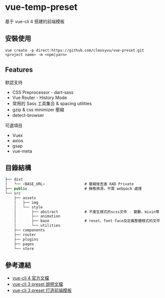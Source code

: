 # vue-temp-preset
基于 vue-cli 4 搭建的前端模板

## 安裝使用

```
vue create -p direct:https://github.com/cleosyuu/vue-preset.git <project name> -m <npm|yarn>
```
## Features

默認支持

- CSS Preprocessor - dart-sass
- Vue Router - History Mode
- 常用的 Sass 工具集合 & spacing utilities
- gzip & css minimizer 壓縮
- detect-browser

可選項目

- Vuex
- axios
- gsap
- vue-meta

## 目錄結構

```jsx
├── dist
│   └── <BASE_URL>                  # 壓縮後丟進 KAD Private
├── public                          # 靜態資源，不需 webpack 處理
└── src
    ├── assets
    │   ├── img
    │   └── style
    │	    ├── abstract            # 不產生樣式的scss文件 - 變數、mixin等
    │	    ├── animation
    │       ├── base                # reset、font-face及定義整體樣式的文件
    │       └── utilities
    ├── components
    ├── router
    ├── plugins
    ├── pages
    └── store
```

## 參考連結

- [vue-cli 4 官方文檔](https://cli.vuejs.org/zh/guide/plugins-and-presets.html#preset)
- [vue-cli 3 preset 說明文檔](https://cklwblove.github.io/vue-preset/#vue-cli-3-%E5%9F%BA%E6%9C%AC%E8%AE%A4%E8%AF%86)
- [vue-cli 3 preset 打造前端模板](https://segmentfault.com/a/1190000016389996)

